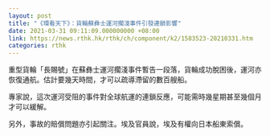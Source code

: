 ```yaml
---
layout: post
title: "《環看天下》：貨輪蘇彝士運河擱淺事件引發連鎖影響"
date: 2021-03-31 09:11:09.000000000 +08:00
link: https://news.rthk.hk/rthk/ch/component/k2/1583523-20210331.htm
categories: rthk
---
```


重型貨輪「長賜號」在蘇彝士運河擱淺事件暫告一段落，貨輪成功脫困後，運河亦恢復通航。估計要幾天時間，才可以疏導滯留的數百艘船。

專家說，這次運河受阻的事件對全球航運的連鎖反應，可能需時幾星期甚至幾個月才可以緩解。

另外，事故的賠償問題亦引起關注。埃及官員說，埃及有權向日本船東索償。
